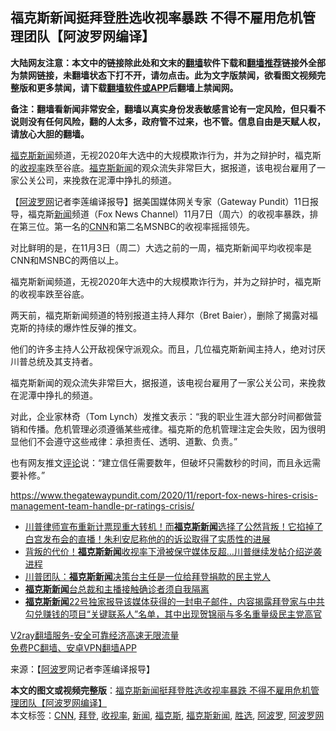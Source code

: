  <h2>福克斯新闻挺拜登胜选收视率暴跌 不得不雇用危机管理团队【阿波罗网编译】</h2> <p class="notice"><b>大陆网友注意：本文中的链接除此处和文末的<a href="https://github.com/bannedbook/fanqiang" >翻墙</a>软件下载和<a href="https://github.com/killgcd/justmysocks/blob/master/README.md">翻墙推荐</a>链接外全部为禁网链接，未翻墙状态下打不开，请勿点击。此为文字版禁闻，欲看图文视频完整版和更多禁闻，请下载<a href="https://github.com/bannedbook/fanqiang">翻墙软件或APP</a>后翻墙上禁闻网。</p><p>备注：翻墙看新闻非常安全，翻墙以真实身份发表敏感言论有一定风险，但只看不说则没有任何风险，翻的人太多，政府管不过来，也不管。信息自由是天赋人权，请放心大胆的翻墙。</b></p>  <div class="entry"> <p id="summary"><a href="https://www.bannedbook.org/bnews/tag/%e7%a6%8f%e5%85%8b%e6%96%af/" class="st_tag internal_tag" rel="tag" title="标签 福克斯 下的日志">福克斯</a><span class='wp_keywordlink_affiliate'><a href="https://www.bannedbook.org/" title="新闻">新闻</a></span>频道，无视2020年大选中的大规模欺诈行为，并为之辩护时，福克斯的<a href="https://www.bannedbook.org/bnews/tag/%E6%94%B6%E8%A7%86%E7%8E%87/" class="st_tag internal_tag" rel="tag" title="标签 收视率 下的日志">收视率</a>跌至谷底。<a href="https://www.bannedbook.org/bnews/tag/%e7%a6%8f%e5%85%8b%e6%96%af%e6%96%b0%e9%97%bb/" class="st_tag internal_tag" rel="tag" title="标签 福克斯新闻 下的日志">福克斯新闻</a>的观众流失非常巨大，据报道，该电视台雇用了一家公关公司，来挽救在泥潭中挣扎的频道。</p> <p></p> <p>【<span class='wp_keywordlink_affiliate'><a href="https://www.aboluowang.com/" title="阿波罗网" target="_blank">阿波罗网</a></span>记者李莲编译报导】据美国媒体网关专家（Gateway Pundit）11日报导，福克斯<a href="https://www.bannedbook.org/bnews/tag/%E6%96%B0%E9%97%BB/" class="st_tag internal_tag" rel="tag" title="标签 新闻 下的日志">新闻</a>频道（Fox News Channel）11月7日（周六）的收视率暴跌，排在第三位。第一名的<a href="https://www.bannedbook.org/bnews/tag/cnn/" class="st_tag internal_tag" rel="tag" title="标签 CNN 下的日志">CNN</a>和第二名MSNBC的收视率摇摇领先。</p> <p>对比鲜明的是，在11月3日（周二）大选之前的一周，福克斯新闻平均收视率是CNN和MSNBC的两倍以上。</p>  <p>福克斯新闻频道，无视2020年大选中的大规模欺诈行为，并为之辩护时，福克斯的收视率跌至谷底。</p> <p>两天前，福克斯新闻频道的特别报道主持人拜尔（Bret Baier），删除了揭露对福克斯的持续的爆炸性反弹的推文。</p> <p>他们的许多主持人公开敌视保守派观众。而且，几位福克斯新闻主持人，绝对讨厌川普总统及其支持者。</p> <p>福克斯新闻的观众流失非常巨大，据报道，该电视台雇用了一家公关公司，来挽救在泥潭中挣扎的频道。</p>  <p>对此，企业家林奇（Tom Lynch）发推文表示：“我的职业生涯大部分时间都做营销和传播。危机管理必须遵循某些戒律。福克斯的危机管理注定会失败，因为很明显他们不会遵守这些戒律：承担责任、透明、道歉、负责。”</p> <p>也有网友推文<span class='wp_keywordlink_affiliate'><a href="https://www.bannedbook.org/bnews/comments/" title="新闻评论" target="_blank">评论</a></span>说：“建立信任需要数年，但破坏只需数秒的时间，而且永远需要补修。”</p> <p><a href="https://www.thegatewaypundit.com/2020/11/report-fox-news-hires-crisis-management-team-handle-pr-ratings-crisis/">https://www.thegatewaypundit.com/2020/11/report-fox-news-hires-crisis-management-team-handle-pr-ratings-crisis/</a></p> <ul class='op-related-articles' title='相关阅读'> <li><a href='https://www.bannedbook.org/bnews/worldnews/usa/20201112/1429615.html' target='_blank'>川普律师宣布重新计票现重大转机！而<b>福克斯新闻</b>选择了公然背叛！它掐掉了白宫发布会的直播！朱利安尼称他的的诉讼取得了实质性的进展</a></li> <li><a href='https://www.bannedbook.org/bnews/cbnews/20201112/1429613.html' target='_blank'>背叛的代价！<b>福克斯新闻</b>收视率下滑被保守媒体反超…川普继续发帖介绍逆袭进程</a></li> <li><a href='https://www.bannedbook.org/bnews/cnnews/20201109/1428195.html' target='_blank'>川普团队：<b>福克斯新闻</b>决策台主任是一位给拜登捐款的民主党人</a></li> <li><a href='https://www.bannedbook.org/bnews/baitai/20201026/1420533.html' target='_blank'><b>福克斯新闻</b>台总裁和主播接触确诊者须自我隔离</a></li> <li><a href='https://www.bannedbook.org/bnews/bannedvideo/20201026/1420525.html' target='_blank'><b>福克斯新闻</b>22号独家报导该媒体获得的一封电子邮件，内容揭露拜登家与中共勾兑赚钱的项目“关键联系人”名单，其中出现贺锦丽与多名重量级民主党高官</a></li> </ul> <p class="texttj"> <a href="https://www.bannedbook.org/forum23/topic22702.html" target="_blank">V2ray翻墙服务-安全可靠经济高速无限流量</a><br/> <a href="https://github.com/bannedbook/fanqiang/wiki/%E7%A6%81%E9%97%BB%E7%BD%91%E5%AE%89%E5%8D%93%E7%BF%BB%E5%A2%99%E6%96%B0%E9%97%BBAPP" target="_blank">免费PC翻墙、安卓VPN翻墙APP</a></p><p> 来源：【<a href="https://www.bannedbook.org/bnews/tag/%E9%98%BF%E6%B3%A2%E7%BD%97/" class="st_tag internal_tag" rel="tag" title="标签 阿波罗 下的日志">阿波罗</a>网记者李莲编译报导】 </p> <a name='sharetosocial'></a>       <div><b>本文的图文或视频完整版</b>：<a href='https://www.bannedbook.org/bnews/cnnews/20201113/1430142.html'>福克斯新闻挺拜登胜选收视率暴跌 不得不雇用危机管理团队【阿波罗网编译】</a></div>  </div><!--END ENTRY--> <div class="postfooter"> <div>本文标签：<a href="https://www.bannedbook.org/bnews/tag/cnn/" rel="tag">CNN</a>, <a href="https://www.bannedbook.org/bnews/tag/%e6%8b%9c%e7%99%bb/" rel="tag">拜登</a>, <a href="https://www.bannedbook.org/bnews/tag/%E6%94%B6%E8%A7%86%E7%8E%87/" rel="tag">收视率</a>, <a href="https://www.bannedbook.org/bnews/tag/%E6%96%B0%E9%97%BB/" rel="tag">新闻</a>, <a href="https://www.bannedbook.org/bnews/tag/%e7%a6%8f%e5%85%8b%e6%96%af/" rel="tag">福克斯</a>, <a href="https://www.bannedbook.org/bnews/tag/%e7%a6%8f%e5%85%8b%e6%96%af%e6%96%b0%e9%97%bb/" rel="tag">福克斯新闻</a>, <a href="https://www.bannedbook.org/bnews/tag/%E8%83%9C%E9%80%89/" rel="tag">胜选</a>, <a href="https://www.bannedbook.org/bnews/tag/%E9%98%BF%E6%B3%A2%E7%BD%97/" rel="tag">阿波罗</a>, <a href="https://www.bannedbook.org/bnews/tag/%e9%98%bf%e6%b3%a2%e7%bd%97%e7%bd%91/" rel="tag">阿波罗网</a></div>  </div><!--END POSTFOOTER--> 
